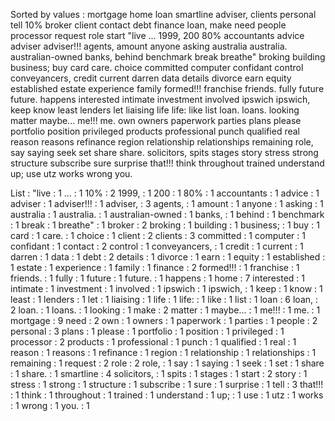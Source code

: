 Sorted by values :
mortgage home loan smartline adviser, clients personal tell 10% broker client contact debt finance loan, make need people processor request role start "live ... 1999, 200 80% accountants advice adviser adviser!!! agents, amount anyone asking australia australia. australian-owned banks, behind benchmark break breathe" broking building business; buy card care. choice committed computer confidant control conveyancers, credit current darren data details divorce earn equity established estate experience family formed!!! franchise friends. fully future future. happens interested intimate investment involved ipswich ipswich, keep know least lenders let liaising life life: like list loan. loans. looking matter maybe... me!!! me. own owners paperwork parties plans please portfolio position privileged products professional punch qualified real reason reasons refinance region relationship relationships remaining role, say saying seek set share share. solicitors, spits stages story stress strong structure subscribe sure surprise that!!! think throughout trained understand up; use utz works wrong you. 

List :
"live : 1
... : 1
10% : 2
1999, : 1
200 : 1
80% : 1
accountants : 1
advice : 1
adviser : 1
adviser!!! : 1
adviser, : 3
agents, : 1
amount : 1
anyone : 1
asking : 1
australia : 1
australia. : 1
australian-owned : 1
banks, : 1
behind : 1
benchmark : 1
break : 1
breathe" : 1
broker : 2
broking : 1
building : 1
business; : 1
buy : 1
card : 1
care. : 1
choice : 1
client : 2
clients : 3
committed : 1
computer : 1
confidant : 1
contact : 2
control : 1
conveyancers, : 1
credit : 1
current : 1
darren : 1
data : 1
debt : 2
details : 1
divorce : 1
earn : 1
equity : 1
established : 1
estate : 1
experience : 1
family : 1
finance : 2
formed!!! : 1
franchise : 1
friends. : 1
fully : 1
future : 1
future. : 1
happens : 1
home : 7
interested : 1
intimate : 1
investment : 1
involved : 1
ipswich : 1
ipswich, : 1
keep : 1
know : 1
least : 1
lenders : 1
let : 1
liaising : 1
life : 1
life: : 1
like : 1
list : 1
loan : 6
loan, : 2
loan. : 1
loans. : 1
looking : 1
make : 2
matter : 1
maybe... : 1
me!!! : 1
me. : 1
mortgage : 9
need : 2
own : 1
owners : 1
paperwork : 1
parties : 1
people : 2
personal : 3
plans : 1
please : 1
portfolio : 1
position : 1
privileged : 1
processor : 2
products : 1
professional : 1
punch : 1
qualified : 1
real : 1
reason : 1
reasons : 1
refinance : 1
region : 1
relationship : 1
relationships : 1
remaining : 1
request : 2
role : 2
role, : 1
say : 1
saying : 1
seek : 1
set : 1
share : 1
share. : 1
smartline : 4
solicitors, : 1
spits : 1
stages : 1
start : 2
story : 1
stress : 1
strong : 1
structure : 1
subscribe : 1
sure : 1
surprise : 1
tell : 3
that!!! : 1
think : 1
throughout : 1
trained : 1
understand : 1
up; : 1
use : 1
utz : 1
works : 1
wrong : 1
you. : 1
